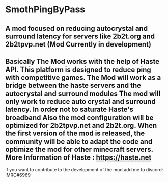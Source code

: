 # SmothPingByPass
A mod focused on reducing autocrystal and surround latency for servers like 2b2t.org and 2b2tpvp.net
(Mod Currently in development)
-----------------------------------------------------------------------------------------------------------------------------------------------------------------------------------
Basically The Mod works with the help of Haste API. This platform is designed to reduce ping with competitive games.
The Mod will work as a bridge between the haste servers and the autocrystal and surround modules
The mod will only work to reduce auto crystal and surround latency. In order not to saturate Haste's broadband
Also the mod configuration will be optimized for 2b2tpvp.net and 2b2t.org. When the first version of the mod is released, the community will be able to adapt the code and optimize the mod for other minecraft servers.
More Information of Haste : https://haste.net
-----------------------------------------------------------------------------------------------------------------------------------------------------------------------------------
if you want to contribute to the development of the mod add me to discord: iMRC#6969
